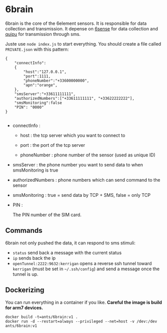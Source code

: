 # 6brain

6brain is the core of the 6element sensors. It is responsible for data collection and transmission. It depense on [6sense](https://github.com/anthill/6sense) for data collection and [quipu](https://github.com/anthill/quipu) for transmission through sms.

Juste use `node index.js` to start everything. You should create a file called `PRIVATE.json` with this pattern:

```
{
    "connectInfo":
    {
        "host":"127.0.0.1",
        "port":1111,
        "phoneNumber":"+33600000000",
        "apn":"orange",
    },
    "smsServer":"+33611111111",
    "authorizedNumbers":["+33611111111", "+33622222222"],
    "smsMonitoring":false
    "PIN": "0000"
}


```
* connectInfo :

	* host : the tcp server which you want to connect to

	* port : the port of the tcp server

	* phoneNumber : phone number of the sensor (used as unique ID)

* smsServer : the phone number you want to send data to when smsMonitoring is true

* authorizedNumbers : phone numbers which can send command to the sensor

* smsMonitoring : true = send data by TCP + SMS, false = only TCP

* PIN :

	The PIN number of the SIM card.


## Commands

6brain not only pushed the data, it can respond to sms stimuli:

- `status` send back a message with the current status
- `ip` sends back the ip
- `openTunnel:2222:9632:kerrigan` opens a reverse ssh tunnel toward `kerrigan` (must be set in `~/.ssh/config`) and send a message once the tunnel is up.


## Dockerizing

You can run everything in a container if you like. **Careful the image is build for arm7 devices.**

```
docker build -t=ants/6brain:v1 .
docker run -d --restart=always --privileged --net=host -v /dev:/dev ants/6brain:v1
```
